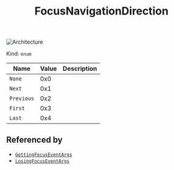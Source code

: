 ﻿---
id: FocusNavigationDirection
title: FocusNavigationDirection
---

![Architecture](https://img.shields.io/badge/architecture-new_only-blue)

Kind: `enum`

| Name |  Value | Description |
|--|--|--|
|`None` | 0x0  |  |
|`Next` | 0x1  |  |
|`Previous` | 0x2  |  |
|`First` | 0x3  |  |
|`Last` | 0x4  |  |

## Referenced by
- [`GettingFocusEventArgs`](GettingFocusEventArgs)
- [`LosingFocusEventArgs`](LosingFocusEventArgs)

